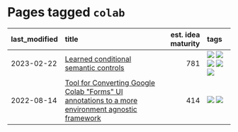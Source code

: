 # Pages tagged `colab`

|last_modified|title|est. idea maturity|tags
|:---|:---|---:|:---|
|2023-02-22|[Learned conditional semantic controls](learned-conditional-semantic-controls.md)|781|[![](https://img.shields.io/badge/tag-animation-9bf4b7)](tags/animation.md) [![](https://img.shields.io/badge/tag-colab-a168f4)](tags/colab.md) [![](https://img.shields.io/badge/tag-experimental-c5d714)](tags/experimental.md) [![](https://img.shields.io/badge/tag-prompting-e2851f)](tags/prompting.md) [![](https://img.shields.io/badge/tag-tooling-84f8cf)](tags/tooling.md)|
|2022-08-14|[Tool for Converting Google Colab "Forms" UI annotations to a more environment agnostic framework](colab-ui-converter.md)|414|[![](https://img.shields.io/badge/tag-colab-a168f4)](tags/colab.md) [![](https://img.shields.io/badge/tag-tooling-84f8cf)](tags/tooling.md)|